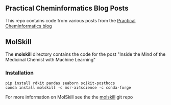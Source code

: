 ## Practical Cheminformatics Blog Posts

This repo contains code from various posts from the [Practical Cheminformatics blog](https://practicalcheminformatics.blogspot.com)

## MolSkill

The **molskill** directory contains the code for the post "Inside the Mind of the Medicinal Chemist with Machine Learning"
### Installation
```
pip install rdkit pandas seaborn scikit-posthocs
conda install molskill -c msr-ai4science -c conda-forge
```
For more information on MolSkill see the the [molskill](https://github.com/microsoft/molskill) git repo

